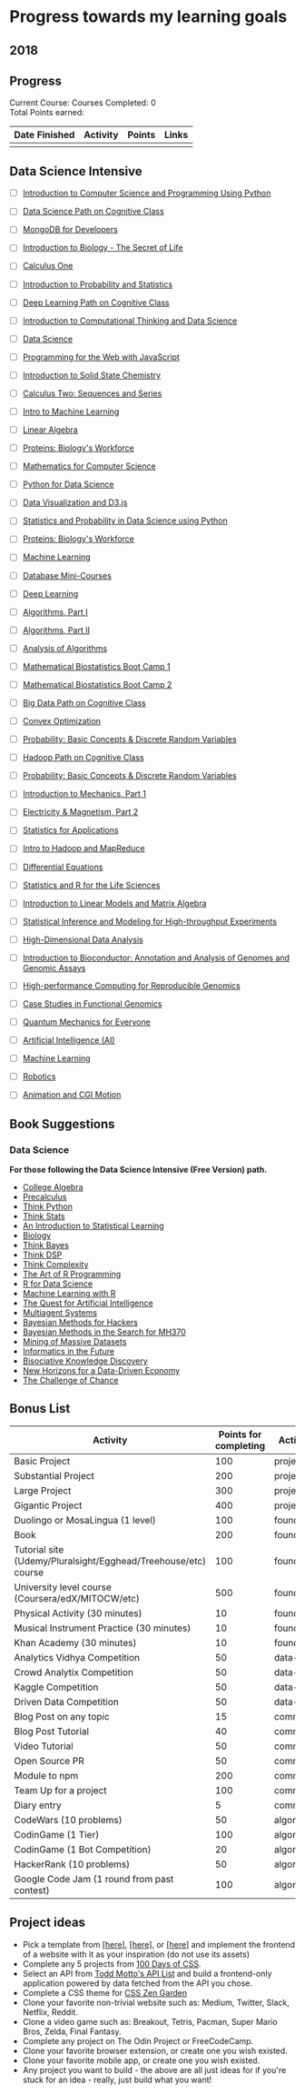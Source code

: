 # Progress towards my learning goals

## 2018

<something about your goals here>

## Progress

Current Course: 
Courses Completed: 0  
Total Points earned: 

| Date Finished | Activity                  | Points | Links  |           
| ------------- | ------------------------- | ------ | ------------------------------------------- |
|  |  |  |  |


## Data Science Intensive
- [ ] [Introduction to Computer Science and Programming Using Python](https://www.edx.org/course/introduction-computer-science-mitx-6-00-1x-11)

- [ ] [Data Science Path on Cognitive Class](https://cognitiveclass.ai/learn/data-science/)

- [ ] [MongoDB for Developers](https://university.mongodb.com/courses/M101P/about)

- [ ] [Introduction to Biology - The Secret of Life](https://www.edx.org/course/introduction-biology-secret-life-mitx-7-00x-6)

- [ ] [Calculus One](https://www.coursera.org/learn/calculus1)

- [ ] [Introduction to Probability and Statistics](https://ocw.mit.edu/courses/mathematics/18-05-introduction-to-probability-and-statistics-spring-2014/index.htm)

- [ ] [Deep Learning Path on Cognitive Class](https://cognitiveclass.ai/learn/deep-learning/)

- [ ] [Introduction to Computational Thinking and Data Science](https://www.edx.org/course/introduction-computational-thinking-data-mitx-6-00-2x-6)

- [ ] [Data Science](http://cs109.github.io/2015/)

- [ ] [Programming for the Web with JavaScript](https://www.edx.org/course/programming-web-javascript-pennx-sd4x)

- [ ] [Introduction to Solid State Chemistry](https://ocw.mit.edu/courses/materials-science-and-engineering/3-091sc-introduction-to-solid-state-chemistry-fall-2010/index.htm)

- [ ] [Calculus Two: Sequences and Series](https://www.coursera.org/learn/advanced-calculus)

- [ ] [Intro to Machine Learning](https://www.udacity.com/course/intro-to-machine-learning--ud120)

- [ ] [Linear Algebra](https://ocw.mit.edu/courses/mathematics/18-06sc-linear-algebra-fall-2011/)

- [ ] [Proteins: Biology's Workforce](https://www.edx.org/course/proteins-biologys-workforce-ricex-bioc300-1x-2)

- [ ] [Mathematics for Computer Science](https://ocw.mit.edu/courses/electrical-engineering-and-computer-science/6-042j-mathematics-for-computer-science-spring-2015/index.htm)

- [ ] [Python for Data Science](https://www.edx.org/course/python-data-science-uc-san-diegox-dse200x)

- [ ] [Data Visualization and D3.js](https://www.udacity.com/course/data-visualization-and-d3js--ud507)

- [ ] [Statistics and Probability in Data Science using Python](https://www.edx.org/course/statistics-probability-data-science-uc-san-diegox-dse210x)

- [ ] [Proteins: Biology's Workforce](https://www.edx.org/course/proteins-biologys-workforce-ricex-bioc300-1x-2)

- [ ] [Machine Learning](https://www.coursera.org/learn/machine-learning)

- [ ] [Database Mini-Courses](https://lagunita.stanford.edu/courses/DB/2014/SelfPaced/about)

- [ ] [Deep Learning](https://www.udacity.com/course/deep-learning--ud730)

- [ ] [Algorithms, Part I](https://www.coursera.org/learn/algorithms-part1)

- [ ] [Algorithms, Part II](https://www.coursera.org/learn/algorithms-part2)

- [ ] [Analysis of Algorithms](https://www.coursera.org/learn/analysis-of-algorithms)

- [ ] [Mathematical Biostatistics Boot Camp 1](https://www.coursera.org/learn/biostatistics)

- [ ] [Mathematical Biostatistics Boot Camp 2](https://www.coursera.org/learn/biostatistics-2)

- [ ] [Big Data Path on Cognitive Class](https://cognitiveclass.ai/learn/big-data/)

- [ ] [Convex Optimization](https://lagunita.stanford.edu/courses/Engineering/CVX101/Winter2014/about)

- [ ] [Probability: Basic Concepts & Discrete Random Variables](https://www.edx.org/course/probability-basic-concepts-discrete-purduex-416-1x-1)

- [ ] [Hadoop Path on Cognitive Class](https://cognitiveclass.ai/learn/hadoop/)

- [ ] [Probability: Basic Concepts & Discrete Random Variables](https://www.edx.org/course/probability-basic-concepts-discrete-purduex-416-1x-1)

- [ ] [Introduction to Mechanics, Part 1](https://www.edx.org/course/introduction-mechanics-part-1-ricex-phys-101-1x)

- [ ] [Electricity & Magnetism, Part 2](https://www.edx.org/course/electricity-magnetism-part-2-ricex-phys102-2x-0)

- [ ] [Statistics for Applications](https://ocw.mit.edu/courses/mathematics/18-650-statistics-for-applications-fall-2016/index.htm)

- [ ] [Intro to Hadoop and MapReduce](https://www.udacity.com/course/intro-to-hadoop-and-mapreduce--ud617)

- [ ] [Differential Equations](https://ocw.mit.edu/courses/mathematics/18-03sc-differential-equations-fall-2011/)

- [ ] [Statistics and R for the Life Sciences](https://www.edx.org/course/statistics-r-harvardx-ph525-1x-0)

- [ ] [Introduction to Linear Models and Matrix Algebra](https://www.edx.org/course/introduction-linear-models-matrix-harvardx-ph525-2x-1)

- [ ] [Statistical Inference and Modeling for High-throughput Experiments](https://www.edx.org/course/statistical-inference-modeling-high-harvardx-ph525-3x-0)

- [ ] [High-Dimensional Data Analysis](https://www.edx.org/course/high-dimensional-data-analysis-harvardx-ph525-4x-0)

- [ ] [Introduction to Bioconductor: Annotation and Analysis of Genomes and Genomic Assays](https://www.edx.org/course/introduction-bioconductor-annotation-harvardx-ph525-5x-0)

- [ ] [High-performance Computing for Reproducible Genomics](https://www.edx.org/course/high-performance-computing-reproducible-harvardx-ph525-6x-0)

- [ ] [Case Studies in Functional Genomics](https://www.edx.org/course/case-studies-functional-genomics-harvardx-ph525-7x-0)

- [ ] [Quantum Mechanics for Everyone](https://www.edx.org/course/quantum-mechanics-everyone-georgetownx-phyx-008-01x)

- [ ] [Artificial Intelligence (AI)](https://www.edx.org/course/artificial-intelligence-ai-columbiax-csmm-101x-1)

- [ ] [Machine Learning](https://www.edx.org/course/machine-learning-columbiax-csmm-102x-1)

- [ ] [Robotics](https://www.edx.org/course/robotics-columbiax-csmm-103x-0)

- [ ] [Animation and CGI Motion](https://www.edx.org/course/animation-cgi-motion-columbiax-csmm-104x-0)

## Book Suggestions
### Data Science

**For those following the Data Science Intensive (Free Version) path.**

* [College Algebra](https://openstax.org/details/books/college-algebra)
* [Precalculus](https://openstax.org/details/books/precalculus)
* [Think Python](http://greenteapress.com/thinkpython2/thinkpython2.pdf)
* [Think Stats](http://greenteapress.com/thinkstats2/thinkstats2.pdf)
* [An Introduction to Statistical Learning](http://www-bcf.usc.edu/~gareth/ISL/ISLR%20Sixth%20Printing.pdf)
* [Biology](https://openstax.org/details/books/biology)
* [Think Bayes](http://www.greenteapress.com/thinkbayes/thinkbayes.pdf)
* [Think DSP](http://greenteapress.com/thinkdsp/thinkdsp.pdf)
* [Think Complexity](http://greenteapress.com/complexity2/thinkcomplexity2.pdf)
* [The Art of R Programming](http://heather.cs.ucdavis.edu/~matloff/132/NSPpart.pdf)
* [R for Data Science](http://r4ds.had.co.nz/)
* [Machine Learning with R](https://vk.com/doc168073_317718618?hash=90cd2a2976f079b1e7&dl=43db8b80daa2831cc1)
* [The Quest for Artificial Intelligence](http://ai.stanford.edu/~nilsson/QAI/qai.pdf)
* [Multiagent Systems](http://www.masfoundations.org/download.html)
* [Bayesian Methods for Hackers](https://github.com/CamDavidsonPilon/Probabilistic-Programming-and-Bayesian-Methods-for-Hackers)
* [Bayesian Methods in the Search for MH370](https://link.springer.com/book/10.1007/978-981-10-0379-0)
* [Mining of Massive Datasets](http://infolab.stanford.edu/~ullman/mmds/book.pdf)
* [Informatics in the Future](https://link.springer.com/book/10.1007%2F978-3-319-55735-9)
* [Bisociative Knowledge Discovery](https://link.springer.com/book/10.1007%2F978-3-642-31830-6)
* [New Horizons for a Data-Driven Economy](https://link.springer.com/book/10.1007%2F978-3-319-21569-3)
* [The Challenge of Chance](https://link.springer.com/book/10.1007/978-3-319-26300-7)

## Bonus List

| Activity                                    | Points for completing | Activity type |
| ------------------------------------------- | --------------------- | ------------- |
| Basic Project                               | 100                   | project       |
| Substantial Project                         | 200                   | project       |
| Large Project                               | 300                   | project       |
| Gigantic Project                            | 400                   | project       |
| Duolingo or MosaLingua (1 level)            | 100                   | foundation    |
| Book                                        | 200                   | foundation    |
| Tutorial site (Udemy/Pluralsight/Egghead/Treehouse/etc) course                            | 100                   | foundation    |
| University level course (Coursera/edX/MITOCW/etc)                    | 500                   | foundation    |
| Physical Activity (30 minutes)                          | 10                    | foundation    |
| Musical Instrument Practice (30 minutes)                          | 10                    | foundation    |
| Khan Academy (30 minutes)                          | 10                    | foundation    |
| Analytics Vidhya Competition                | 50                    | data-science  |
| Crowd Analytix Competition                  | 50                    | data-science  |
| Kaggle Competition                          | 50                    | data-science  |
| Driven Data Competition                     | 50                    | data-science  |
| Blog Post on any topic                      | 15                    | communication |
| Blog Post Tutorial                          | 40                    | communication |
| Video Tutorial                              | 50                    | communication |
| Open Source PR                              | 50                    | communication |
| Module to npm                               | 200                   | communication |
| Team Up for a project                       | 100                   | communication |
| Diary entry                                 | 5                     | communication |
| CodeWars (10 problems)                      | 50                    | algorithms    |
| CodinGame (1 Tier)                          | 100                   | algorithms    |
| CodinGame (1 Bot Competition)               | 20                    | algorithms    |
| HackerRank (10 problems)                    | 50                    | algorithms    |
| Google Code Jam (1 round from past contest) | 100                   | algorithms    |

## Project ideas

*   Pick a template from [\[here\]](https://freebiesbug.com/psd-freebies/website-template/), [\[here\]](http://www.os-templates.com/free-website-templates), or [\[here\]](http://www.os-templates.com/free-website-templates) and implement the frontend of a website with it as your inspiration (do not use its assets)
*   Complete any 5 projects from [100 Days of CSS](https://100dayscss.com/).
*   Select an API from [Todd Motto's API List](https://github.com/toddmotto/public-apis) and build a frontend-only application powered by data fetched from the API you chose.
*   Complete a CSS theme for [CSS Zen Garden](http://www.csszengarden.com/)
*   Clone your favorite non-trivial website such as: Medium, Twitter, Slack, Netflix, Reddit.
*   Clone a video game such as: Breakout, Tetris, Pacman, Super Mario Bros, Zelda, Final Fantasy.
*   Complete any project on The Odin Project or FreeCodeCamp.
*   Clone your favorite browser extension, or create one you wish existed.
*   Clone your favorite mobile app, or create one you wish existed.
*   Any project you want to build - the above are all just ideas for if you're stuck for an idea - really, just build what you want!